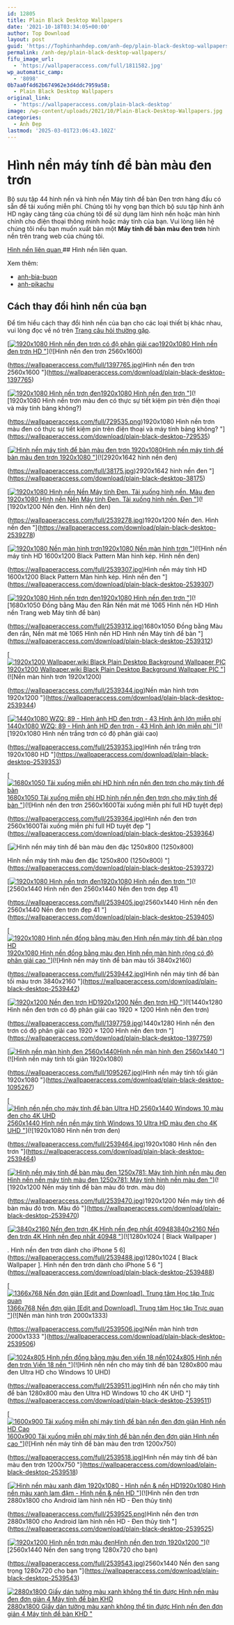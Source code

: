```yaml
---
id: 12805
title: Plain Black Desktop Wallpapers
date: '2021-10-18T03:34:05+00:00'
author: Top Download
layout: post
guid: 'https://Tophinhanhdep.com/anh-dep/plain-black-desktop-wallpapers/'
permalink: /anh-dep/plain-black-desktop-wallpapers/
fifu_image_url:
  - 'https://wallpaperaccess.com/full/1811582.jpg'
wp_automatic_camp:
  - '8098'
0b7aa0f4d62b674962e3d4ddc7959a58:
  - Plain Black Desktop Wallpapers
original_link:
  - 'https://wallpaperaccess.com/plain-black-desktop'
image: /wp-content/uploads/2021/10/Plain-Black-Desktop-Wallpapers.jpg
categories:
  - Ảnh Đẹp
lastmod: '2025-03-01T23:06:43.102Z'
---
```

# Hình nền máy tính để bàn màu đen trơn

Bộ sưu tập 44 hình nền và hình nền Máy tính để bàn Đen trơn hàng đầu có sẵn để tải xuống miễn phí. Chúng tôi hy vọng bạn thích bộ sưu tập hình ảnh HD ngày càng tăng của chúng tôi để sử dụng làm hình nền hoặc màn hình chính cho điện thoại thông minh hoặc máy tính của bạn. Vui lòng liên hệ chúng tôi nếu bạn muốn xuất bản một **Máy tính để bàn màu đen trơn** hình nền trên trang web của chúng tôi.

[Hình nền liên quan ](#related) ## Hình nền liên quan.

   
 Xem thêm:

   
- [anh-bia-buon](https://tophinhanhdep.com/anh-bia/anh-bia-buon/)
- [anh-pikachu](https://tophinhanhdep.com/anh-anime/anh-pikachu/)

## Cách thay đổi hình nền của bạn

Để tìm hiểu cách thay đổi hình nền của bạn cho các loại thiết bị khác nhau, vui lòng đọc về nó trên [Trang câu hỏi thường gặp](https://tophinhanhdep.com/faq/).

  
[[![1920x1080 Hình nền đen trơn có độ phân giải cao](https://wallpaperaccess.com/full/1811582.jpg)1920x1080 Hình nền đen trơn HD "](https://wallpaperaccess.com/download/plain-black-desktop-1811582)](![Hình nền đen trơn 2560x1600)

(https://wallpaperaccess.com/full/1397765.jpg)Hình nền đen trơn 2560x1600 "](https://wallpaperaccess.com/download/plain-black-desktop-1397765)

[[![1920x1080 Hình nền trơn đen](https://wallpaperaccess.com/full/1397755.jpg)1920x1080 Hình nền đen trơn "](https://wallpaperaccess.com/download/plain-black-desktop-1397755)](![1920x1080 Hình nền trơn màu đen có thực sự tiết kiệm pin trên điện thoại và máy tính bảng không?)

(https://wallpaperaccess.com/full/729535.png)1920x1080 Hình nền trơn màu đen có thực sự tiết kiệm pin trên điện thoại và máy tính bảng không? "](https://wallpaperaccess.com/download/plain-black-desktop-729535)

[[![Hình nền máy tính để bàn màu đen trơn 1920x1080](https://wallpaperaccess.com/full/2539238.jpg)Hình nền máy tính để bàn màu đen trơn 1920x1080 "](https://wallpaperaccess.com/download/plain-black-desktop-2539238)](![2920x1642 hình nền đen)

(https://wallpaperaccess.com/full/38175.jpg)2920x1642 hình nền đen "](https://wallpaperaccess.com/download/plain-black-desktop-38175)

[[![1920x1080 Hình nền Nền Máy tính Đen.  Tải xuống hình nền.  Màu đen](https://wallpaperaccess.com/full/304200.jpg)1920x1080 Hình nền Nền Máy tính Đen. Tải xuống hình nền. Đen "](https://wallpaperaccess.com/download/plain-black-desktop-304200)](![1920x1200 Nền đen.  Hình nền đen)

(https://wallpaperaccess.com/full/2539278.jpg)1920x1200 Nền đen. Hình nền đen "](https://wallpaperaccess.com/download/plain-black-desktop-2539278)

[[![1920x1080 Nền màn hình trơn](https://wallpaperaccess.com/full/2539285.jpg)1920x1080 Nền màn hình trơn "](https://wallpaperaccess.com/download/plain-black-desktop-2539285)](![Hình nền máy tính HD 1600x1200 Black Pattern Màn hình kép.  Hình nền đen)

(https://wallpaperaccess.com/full/2539307.jpg)Hình nền máy tính HD 1600x1200 Black Pattern Màn hình kép. Hình nền đen "](https://wallpaperaccess.com/download/plain-black-desktop-2539307)

[[![1920x1080 Hình nền trơn đen](https://wallpaperaccess.com/full/2539310.jpg)1920x1080 Hình nền đen trơn "](https://wallpaperaccess.com/download/plain-black-desktop-2539310)](![1680x1050 Đồng bằng Màu đen Rắn Nền mát mẻ 1065 Hình nền HD Hình nền Trang web Máy tính để bàn)

(https://wallpaperaccess.com/full/2539312.jpg)1680x1050 Đồng bằng Màu đen rắn, Nền mát mẻ 1065 Hình nền HD Hình nền Máy tính để bàn "](https://wallpaperaccess.com/download/plain-black-desktop-2539312)

[[![1920x1200 Wallpaper.wiki Black Plain Desktop Background Wallpaper PIC](https://wallpaperaccess.com/full/327137.jpg)1920x1200 Wallpaper.wiki Black Plain Desktop Background Wallpaper PIC "](https://wallpaperaccess.com/download/plain-black-desktop-327137)](![Nền màn hình trơn 1920x1200)

(https://wallpaperaccess.com/full/2539344.jpg)Nền màn hình trơn 1920x1200 "](https://wallpaperaccess.com/download/plain-black-desktop-2539344)

[[![1440x1080 WZQ: 89 - Hình ảnh HD đen trơn - 43 Hình ảnh lớn miễn phí](https://wallpaperaccess.com/full/2488171.jpg)1440x1080 WZQ: 89 - Hình ảnh HD đen trơn - 43 Hình ảnh lớn miễn phí "](https://wallpaperaccess.com/download/plain-black-desktop-2488171)](![1920x1080 Hình nền trắng trơn có độ phân giải cao)

(https://wallpaperaccess.com/full/2539353.jpg)Hình nền trắng trơn 1920x1080 HD "](https://wallpaperaccess.com/download/plain-black-desktop-2539353)

[[![1680x1050 Tải xuống miễn phí HD hình nền nền đen trơn cho máy tính để bàn](https://wallpaperaccess.com/full/2539361.png)1680x1050 Tải xuống miễn phí HD hình nền nền đen trơn cho máy tính để bàn "](https://wallpaperaccess.com/download/plain-black-desktop-2539361)](![Hình nền đen trơn 2560x1600Tải xuống miễn phí full HD tuyệt đẹp)

(https://wallpaperaccess.com/full/2539364.jpg)Hình nền đen trơn 2560x1600Tải xuống miễn phí full HD tuyệt đẹp "](https://wallpaperaccess.com/download/plain-black-desktop-2539364)

[![Hình nền máy tính để bàn màu đen đặc 1250x800 (1250x800)](https://wallpaperaccess.com/full/2539372.gif)

Hình nền máy tính màu đen đặc 1250x800 (1250x800) "](https://wallpaperaccess.com/download/plain-black-desktop-2539372)

[[![1920x1080 Hình nền trơn đen](https://wallpaperaccess.com/full/2539398.jpg)1920x1080 Hình nền đen trơn "](https://wallpaperaccess.com/download/plain-black-desktop-2539398)](![2560x1440 Hình nền đen 2560x1440 Nền đen trơn đẹp 41)

(https://wallpaperaccess.com/full/2539405.jpg)2560x1440 Hình nền đen 2560x1440 Nền đen trơn đẹp 41 "](https://wallpaperaccess.com/download/plain-black-desktop-2539405)

[[![1920x1080 Hình nền đồng bằng màu đen Hình nền máy tính để bàn rộng HD](https://wallpaperaccess.com/full/2539429.jpg)1920x1080 Hình nền đồng bằng màu đen Hình nền màn hình rộng có độ phân giải cao "](https://wallpaperaccess.com/download/plain-black-desktop-2539429)](![Hình nền máy tính để bàn màu tối 3840x2160)

(https://wallpaperaccess.com/full/2539442.jpg)Hình nền máy tính để bàn tối màu trơn 3840x2160 "](https://wallpaperaccess.com/download/plain-black-desktop-2539442)

[[![1920x1200 Nền đen trơn HD](https://wallpaperaccess.com/full/2539449.jpg)1920x1200 Nền đen trơn HD "](https://wallpaperaccess.com/download/plain-black-desktop-2539449)](![1440x1280 Hình nền đen trơn có độ phân giải cao 1920 × 1200 Hình nền đen trơn)

(https://wallpaperaccess.com/full/1397759.jpg)1440x1280 Hình nền đen trơn có độ phân giải cao 1920 × 1200 Hình nền đen trơn "](https://wallpaperaccess.com/download/plain-black-desktop-1397759)

[[![Hình nền màn hình đen 2560x1440](https://wallpaperaccess.com/full/1690372.jpg)Hình nền màn hình đen 2560x1440 "](https://wallpaperaccess.com/download/plain-black-desktop-1690372)](![Hình nền máy tính tối giản 1920x1080)

(https://wallpaperaccess.com/full/1095267.jpg)Hình nền máy tính tối giản 1920x1080 "](https://wallpaperaccess.com/download/plain-black-desktop-1095267)

[[![Hình nền nền cho máy tính để bàn Ultra HD 2560x1440 Windows 10 màu đen cho 4K UHD](https://wallpaperaccess.com/full/304197.jpg)2560x1440 Hình nền nền máy tính Windows 10 Ultra HD màu đen cho 4K UHD "](https://wallpaperaccess.com/download/plain-black-desktop-304197)](![1920x1080 Hình nền trơn đen)

(https://wallpaperaccess.com/full/2539464.jpg)1920x1080 Hình nền đen trơn "](https://wallpaperaccess.com/download/plain-black-desktop-2539464)

[[![Hình nền máy tính để bàn màu đen 1250x781: Máy tính hình nền màu đen](https://wallpaperaccess.com/full/1566631.jpg)Hình nền nền máy tính màu đen 1250x781: Máy tính hình nền màu đen "](https://wallpaperaccess.com/download/plain-black-desktop-1566631)](![1920x1200 Nền máy tính để bàn màu đỏ trơn.  màu đỏ)

(https://wallpaperaccess.com/full/2539470.jpg)1920x1200 Nền máy tính để bàn màu đỏ trơn. Màu đỏ "](https://wallpaperaccess.com/download/plain-black-desktop-2539470)

[[![3840x2160 Nền đen trơn 4K Hình nền đẹp nhất 40948](https://wallpaperaccess.com/full/2539480.jpg)3840x2160 Nền đen trơn 4K Hình nền đẹp nhất 40948 "](https://wallpaperaccess.com/download/plain-black-desktop-2539480)](![1280x1024 [ Black Wallpaper )

.  Hình nền đen trơn dành cho iPhone 5 6](https://wallpaperaccess.com/full/2539488.jpg)1280x1024 \[ Black Wallpaper \]. Hình nền đen trơn dành cho iPhone 5 6 "](https://wallpaperaccess.com/download/plain-black-desktop-2539488)

[[![1366x768 Nền đơn giản [Edit and Download].  Trung tâm Học tập Trực quan](https://wallpaperaccess.com/full/1129161.jpg)1366x768 Nền đơn giản \[Edit and Download\]. Trung tâm Học tập Trực quan "](https://wallpaperaccess.com/download/plain-black-desktop-1129161)](![Nền màn hình trơn 2000x1333)

(https://wallpaperaccess.com/full/2539506.jpg)Nền màn hình trơn 2000x1333 "](https://wallpaperaccess.com/download/plain-black-desktop-2539506)

[[![1024x805 Hình nền đồng bằng màu đen viền 18 nền](https://wallpaperaccess.com/full/1397818.jpg)1024x805 Hình nền đen trơn Viền 18 nền "](https://wallpaperaccess.com/download/plain-black-desktop-1397818)](![Hình nền nền cho máy tính để bàn 1280x800 màu đen Ultra HD cho Windows 10 UHD)

(https://wallpaperaccess.com/full/2539511.jpg)Hình nền nền cho máy tính để bàn 1280x800 màu đen Ultra HD Windows 10 cho 4K UHD "](https://wallpaperaccess.com/download/plain-black-desktop-2539511)

[[![1600x900 Tải xuống miễn phí máy tính để bàn nền đen đơn giản Hình nền HD Cao](https://wallpaperaccess.com/full/2539516.jpg)1600x900 Tải xuống miễn phí máy tính để bàn nền đen đơn giản Hình nền cao "](https://wallpaperaccess.com/download/plain-black-desktop-2539516)](![Hình nền máy tính để bàn màu đen trơn 1200x750)

(https://wallpaperaccess.com/full/2539518.jpg)Hình nền máy tính để bàn màu đen trơn 1200x750 "](https://wallpaperaccess.com/download/plain-black-desktop-2539518)

[[![Hình nền màu xanh đậm 1920x1080 - Hình nền & nền HD](https://wallpaperaccess.com/full/2539523.jpg)1920x1080 Hình nền màu xanh lam đậm - Hình nền &amp; nền HD "](https://wallpaperaccess.com/download/plain-black-desktop-2539523)](![Hình nền đen trơn 2880x1800 cho Android làm hình nền HD - Đen thủy tinh)

(https://wallpaperaccess.com/full/2539525.png)Hình nền đen trơn 2880x1800 cho Android làm hình nền HD - Đen thủy tinh "](https://wallpaperaccess.com/download/plain-black-desktop-2539525)

[[![1920x1200 Hình nền trơn màu đen](https://wallpaperaccess.com/full/2539529.jpg)Hình nền đen trơn 1920x1200 "](https://wallpaperaccess.com/download/plain-black-desktop-2539529)](![2560x1440 Nền đen sang trọng 1280x720 cho bạn)

(https://wallpaperaccess.com/full/2539543.jpg)2560x1440 Nền đen sang trọng 1280x720 cho bạn "](https://wallpaperaccess.com/download/plain-black-desktop-2539543)

[![2880x1800 Giấy dán tường màu xanh không thể tin được Hình nền màu đen đơn giản 4 Máy tính để bàn KHD](https://wallpaperaccess.com/full/2539558.jpg)2880x1800 Giấy dán tường màu xanh không thể tin được Hình nền đen đơn giản 4 Máy tính để bàn KHD "](https://wallpaperaccess.com/download/plain-black-desktop-2539558)
